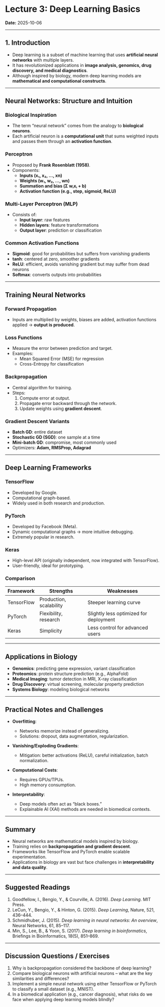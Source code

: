 # Lecture 3: Deep Learning Basics  

**Date:** 2025-10-06

---

## 1. Introduction
- Deep learning is a subset of machine learning that uses **artificial neural networks** with multiple layers.  
- It has revolutionized applications in **image analysis, genomics, drug discovery, and medical diagnostics**.  
- Although inspired by biology, modern deep learning models are **mathematical and computational constructs**.  

---

## Neural Networks: Structure and Intuition 

###  Biological Inspiration  
- The term “neural network” comes from the analogy to **biological neurons**.  
- Each artificial neuron is a **computational unit** that sums weighted inputs and passes them through an **activation function**.  

### Perceptron  
- Proposed by **Frank Rosenblatt (1958)**.  
- Components:  
  - **Inputs (x₁, x₂, …, xn)**  
  - **Weights (w₁, w₂, …, wn)**  
  - **Summation and bias (Σ wᵢxᵢ + b)**  
  - **Activation function (e.g., step, sigmoid, ReLU)**  

###  Multi-Layer Perceptron (MLP)  
- Consists of:  
  - **Input layer**: raw features  
  - **Hidden layers**: feature transformations  
  - **Output layer**: prediction or classification  

### Common Activation Functions  
- **Sigmoid**: good for probabilities but suffers from vanishing gradients  
- **tanh**: centered at zero, smoother gradients  
- **ReLU**: efficient, avoids vanishing gradient but may suffer from dead neurons  
- **Softmax**: converts outputs into probabilities  

---

## Training Neural Networks

### Forward Propagation  
- Inputs are multiplied by weights, biases are added, activation functions applied → **output is produced**.  

### Loss Functions  
- Measure the error between prediction and target.  
- Examples:  
  - Mean Squared Error (MSE) for regression  
  - Cross-Entropy for classification  

### Backpropagation  
- Central algorithm for training.  
- Steps:  
  1. Compute error at output.  
  2. Propagate error backward through the network.  
  3. Update weights using **gradient descent**.  

### Gradient Descent Variants  
- **Batch GD**: entire dataset  
- **Stochastic GD (SGD)**: one sample at a time  
- **Mini-batch GD**: compromise, most commonly used  
- Optimizers: **Adam, RMSProp, Adagrad**  

---

## Deep Learning Frameworks

### TensorFlow  
- Developed by Google.  
- Computational graph-based.  
- Widely used in both research and production.  

### PyTorch  
- Developed by Facebook (Meta).  
- Dynamic computational graphs → more intuitive debugging.  
- Extremely popular in research.  

### Keras  
- High-level API (originally independent, now integrated with TensorFlow).  
- User-friendly, ideal for prototyping.  

### Comparison  
| Framework | Strengths | Weaknesses |  
|-----------|-----------|------------|  
| TensorFlow | Production, scalability | Steeper learning curve |  
| PyTorch    | Flexibility, research | Slightly less optimized for deployment |  
| Keras      | Simplicity | Less control for advanced users |  

---

## Applications in Biology

- **Genomics**: predicting gene expression, variant classification  
- **Proteomics**: protein structure prediction (e.g., AlphaFold)  
- **Medical Imaging**: tumor detection in MRI, X-ray classification  
- **Drug Discovery**: virtual screening, molecular property prediction  
- **Systems Biology**: modeling biological networks  

---

## Practical Notes and Challenges

- **Overfitting**:  
  - Networks memorize instead of generalizing.  
  - Solutions: dropout, data augmentation, regularization.  

- **Vanishing/Exploding Gradients**:  
  - Mitigation: better activations (ReLU), careful initialization, batch normalization.  

- **Computational Costs**:  
  - Requires GPUs/TPUs.  
  - High memory consumption.  

- **Interpretability**:  
  - Deep models often act as “black boxes.”  
  - Explainable AI (XAI) methods are needed in biomedical contexts.  

---

## Summary

- Neural networks are mathematical models inspired by biology.  
- Training relies on **backpropagation and gradient descent**.  
- Frameworks like TensorFlow and PyTorch enable scalable experimentation.  
- Applications in biology are vast but face challenges in **interpretability and data quality**.  

---

## Suggested Readings  

1. Goodfellow, I., Bengio, Y., & Courville, A. (2016). *Deep Learning*. MIT Press.  
2. LeCun, Y., Bengio, Y., & Hinton, G. (2015). *Deep Learning*, Nature, 521, 436–444.  
3. Schmidhuber, J. (2015). *Deep learning in neural networks: An overview*, Neural Networks, 61, 85–117.  
4. Min, S., Lee, B., & Yoon, S. (2017). *Deep learning in bioinformatics*, Briefings in Bioinformatics, 18(5), 851–869.  

---

## Discussion Questions / Exercises  

1. Why is backpropagation considered the backbone of deep learning?  
2. Compare biological neurons with artificial neurons – what are the key similarities and differences?  
3. Implement a simple neural network using either TensorFlow or PyTorch to classify a small dataset (e.g., MNIST).  
4. In a biomedical application (e.g., cancer diagnosis), what risks do we face when applying deep learning models blindly?  

